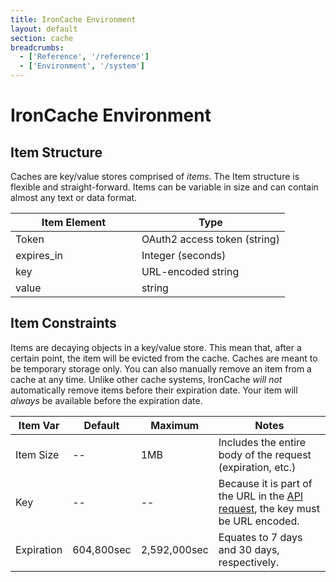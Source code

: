 ```yaml
---
title: IronCache Environment
layout: default
section: cache
breadcrumbs:
  - ['Reference', '/reference']
  - ['Environment', '/system']
---
```


# IronCache Environment

## Item Structure
Caches are key/value stores comprised of *items*. The Item structure is 
flexible and straight-forward. Items can be variable in size and can contain 
almost any text or data format.

<table class="reference">
  <thead>
    <tr><th style="width: 46%;">Item Element</th><th style="width: 54%;">Type</th></tr>
  </thead>
  <tbody>
    <tr><td>Token</td><td>OAuth2 access token (string)</td></tr>
    <tr><td>expires_in</td><td>Integer (seconds)</td></tr>
    <tr><td>key</td><td>URL-encoded string</td></tr>
    <tr><td>value</td><td>string</td></tr>
  </tbody>
</table>

## Item Constraints

Items are decaying objects in a key/value store. This mean that, after a 
certain point, the item will be evicted from the cache. Caches are meant to 
be temporary storage only. You can also manually remove an item from a cache 
at any time. Unlike other cache systems, IronCache *will not* automatically 
remove items before their expiration date. Your item will *always* be 
available before the expiration date.

<table class="reference">
  <thead>
    <tr><th style="width: 16%;">Item Var</th><th style="width: 15%;">Default</th><th style="width: 15%;">Maximum</th><th style="width: 54%;">Notes</th></tr>
  </thead>
  <tbody>
    <tr><td>Item Size</td><td>--</td><td>1MB</td><td>Includes the entire body of the request (expiration, etc.)</td></tr>
    <tr><td>Key</td><td>--</td><td>--</td><td>Because it is part of the URL in the <a href="/cache/reference/api">API request</a>, the key must be URL encoded.</td></tr>
    <tr><td>Expiration</td><td>604,800sec</td><td>2,592,000sec</td><td>Equates to 7 days and 30 days, respectively.</td></tr>
  </tbody>
</table>
